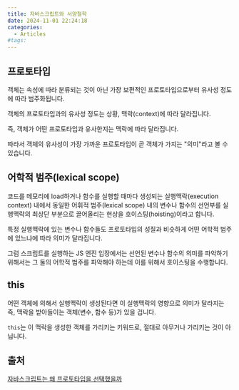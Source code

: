 ```yaml
---
title: 자바스크립트와 서양철학
date: 2024-11-01 22:24:18
categories:
  - Articles
#tags:
---
```

## 프로토타입

객체는 속성에 따라 분류되는 것이 아닌 가장 보편적인 프로토타입으로부터 유사성 정도에 따라 범주화됩니다.

객체의 프로토타입과의 유사성 정도는 상황, 맥락(context)에 따라 달라집니다.

즉, 객체가 어떤 프로토타입과 유사한지는 맥락에 따라 달라집니다.

따라서 객체의 유사성이 가장 가까운 프로토타입이 곧 객체가 가지는 "의미"라고 볼 수 있습니다.

## 어학적 범주(lexical scope)

코드를 메모리에 load하거나 함수를 실행할 때마다 생성되는 실행맥락(execution context) 내에서 동일한 어휘적 범주(lexical scope) 내의 변수나 함수의 선언부를 실행맥락의 최상단 부분으로 끌어올리는 현상을 호이스팅(hoisting)이라고 합니다.

특정 실행맥락에 있는 변수나 함수들도 프로토타입의 성질과 비슷하게 어떤 어학적 범주에 있느냐에 따라 의미가 달라집니다.

그럼 스크립트를 실행하는 JS 엔진 입장에서는 선언된 변수나 함수의 의미를 파악하기 위해서는 그 둘의 어학적 범주를 파악해야 하는데 이를 위해서 호이스팅을 수행합니다.

## this

어떤 객체에 의해서 실행맥락이 생성된다면 이 실행맥락의 영향으로 의미가 달라지는 즉, 맥락을 받아들이는 객체(변수, 함수 등)가 있을 겁니다.

`this`는 이 맥락을 생성한 객체를 가리키는 키워드로, 절대로 아무거나 가리키는 것이 아닙니다.

## 출처

[자바스크립트는 왜 프로토타입을 선택했을까](https://medium.com/@limsungmook/%EC%9E%90%EB%B0%94%EC%8A%A4%ED%81%AC%EB%A6%BD%ED%8A%B8%EB%8A%94-%EC%99%9C-%ED%94%84%EB%A1%9C%ED%86%A0%ED%83%80%EC%9E%85%EC%9D%84-%EC%84%A0%ED%83%9D%ED%96%88%EC%9D%84%EA%B9%8C-997f985adb42)
